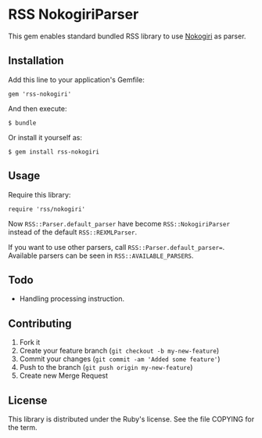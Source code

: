 RSS NokogiriParser
==================

This gem enables standard bundled RSS library to use [Nokogiri][nokogiri] as parser.

[nokogiri]: http://nokogiri.org/

Installation
------------

Add this line to your application's Gemfile:

    gem 'rss-nokogiri'

And then execute:

    $ bundle

Or install it yourself as:

    $ gem install rss-nokogiri

Usage
-----

Require this library:

    require 'rss/nokogiri'

Now `RSS::Parser.default_parser` have become `RSS::NokogiriParser` instead of the default `RSS::REXMLParser`.

If you want to use other parsers, call `RSS::Parser.default_parser=`. Available parsers can be seen in `RSS::AVAILABLE_PARSERS`.

Todo
----

* Handling processing instruction.

Contributing
------------

1. Fork it
2. Create your feature branch (`git checkout -b my-new-feature`)
3. Commit your changes (`git commit -am 'Added some feature'`)
4. Push to the branch (`git push origin my-new-feature`)
5. Create new Merge Request

License
-------

This library is distributed under the Ruby's license. See the file COPYING for the term.
